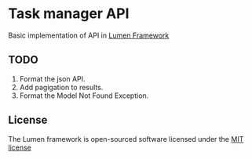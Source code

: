 # Task manager API

Basic implementation of API in [Lumen Framework](http://lumen.laravel.com/docs)

## TODO

1. Format the json API.
2. Add pagigation to results.
3. Format the Model Not Found Exception.

## License

The Lumen framework is open-sourced software licensed under the [MIT license](http://opensource.org/licenses/MIT)

